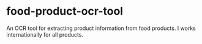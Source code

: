 # food-product-ocr-tool
An OCR tool for extracting product information from food products. I works internationally for all products.

